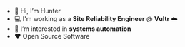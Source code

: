 - 👋 Hi, I’m Hunter
- 💻 I'm working as a **Site Reliability Engineer** @ **Vultr** ☁️
- 👀 I’m interested in **systems automation**
- ❤️ Open Source Software

<!---
wiggels/wiggels is a ✨ special ✨ repository because its `README.md` (this file) appears on your GitHub profile.
You can click the Preview link to take a look at your changes.
--->
